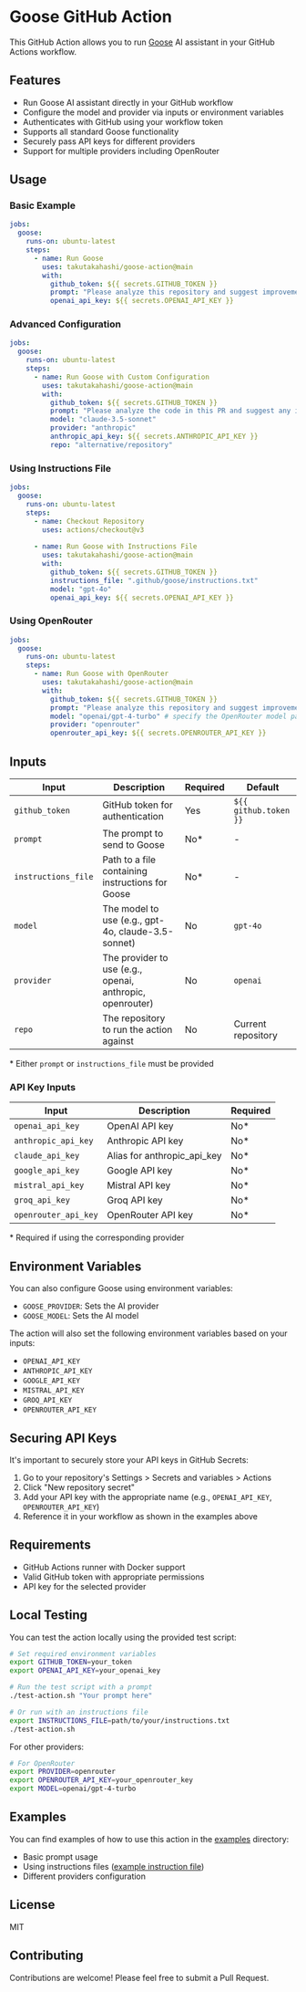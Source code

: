 # Goose GitHub Action

This GitHub Action allows you to run [Goose](https://github.com/block/goose) AI assistant in your GitHub Actions workflow.

## Features

- Run Goose AI assistant directly in your GitHub workflow
- Configure the model and provider via inputs or environment variables
- Authenticates with GitHub using your workflow token
- Supports all standard Goose functionality
- Securely pass API keys for different providers
- Support for multiple providers including OpenRouter

## Usage

### Basic Example

```yaml
jobs:
  goose:
    runs-on: ubuntu-latest
    steps:
      - name: Run Goose
        uses: takutakahashi/goose-action@main
        with:
          github_token: ${{ secrets.GITHUB_TOKEN }}
          prompt: "Please analyze this repository and suggest improvements."
          openai_api_key: ${{ secrets.OPENAI_API_KEY }}
```

### Advanced Configuration

```yaml
jobs:
  goose:
    runs-on: ubuntu-latest
    steps:
      - name: Run Goose with Custom Configuration
        uses: takutakahashi/goose-action@main
        with:
          github_token: ${{ secrets.GITHUB_TOKEN }}
          prompt: "Please analyze the code in this PR and suggest any improvements."
          model: "claude-3.5-sonnet"
          provider: "anthropic"
          anthropic_api_key: ${{ secrets.ANTHROPIC_API_KEY }}
          repo: "alternative/repository"
```

### Using Instructions File

```yaml
jobs:
  goose:
    runs-on: ubuntu-latest
    steps:
      - name: Checkout Repository
        uses: actions/checkout@v3
      
      - name: Run Goose with Instructions File
        uses: takutakahashi/goose-action@main
        with:
          github_token: ${{ secrets.GITHUB_TOKEN }}
          instructions_file: ".github/goose/instructions.txt"
          model: "gpt-4o"
          openai_api_key: ${{ secrets.OPENAI_API_KEY }}
```

### Using OpenRouter

```yaml
jobs:
  goose:
    runs-on: ubuntu-latest
    steps:
      - name: Run Goose with OpenRouter
        uses: takutakahashi/goose-action@main
        with:
          github_token: ${{ secrets.GITHUB_TOKEN }}
          prompt: "Please analyze this repository and suggest improvements."
          model: "openai/gpt-4-turbo" # specify the OpenRouter model path
          provider: "openrouter"
          openrouter_api_key: ${{ secrets.OPENROUTER_API_KEY }}
```

## Inputs

| Input | Description | Required | Default |
|-------|-------------|----------|---------|
| `github_token` | GitHub token for authentication | Yes | `${{ github.token }}` |
| `prompt` | The prompt to send to Goose | No* | - |
| `instructions_file` | Path to a file containing instructions for Goose | No* | - |
| `model` | The model to use (e.g., gpt-4o, claude-3.5-sonnet) | No | `gpt-4o` |
| `provider` | The provider to use (e.g., openai, anthropic, openrouter) | No | `openai` |
| `repo` | The repository to run the action against | No | Current repository |

\* Either `prompt` or `instructions_file` must be provided

### API Key Inputs

| Input | Description | Required |
|-------|-------------|----------|
| `openai_api_key` | OpenAI API key | No* |
| `anthropic_api_key` | Anthropic API key | No* |
| `claude_api_key` | Alias for anthropic_api_key | No* |
| `google_api_key` | Google API key | No* |
| `mistral_api_key` | Mistral API key | No* |
| `groq_api_key` | Groq API key | No* |
| `openrouter_api_key` | OpenRouter API key | No* |

\* Required if using the corresponding provider

## Environment Variables

You can also configure Goose using environment variables:

- `GOOSE_PROVIDER`: Sets the AI provider
- `GOOSE_MODEL`: Sets the AI model

The action will also set the following environment variables based on your inputs:
- `OPENAI_API_KEY`
- `ANTHROPIC_API_KEY`
- `GOOGLE_API_KEY`
- `MISTRAL_API_KEY`
- `GROQ_API_KEY`
- `OPENROUTER_API_KEY`

## Securing API Keys

It's important to securely store your API keys in GitHub Secrets:

1. Go to your repository's Settings > Secrets and variables > Actions
2. Click "New repository secret"
3. Add your API key with the appropriate name (e.g., `OPENAI_API_KEY`, `OPENROUTER_API_KEY`)
4. Reference it in your workflow as shown in the examples above

## Requirements

- GitHub Actions runner with Docker support
- Valid GitHub token with appropriate permissions
- API key for the selected provider

## Local Testing

You can test the action locally using the provided test script:

```bash
# Set required environment variables
export GITHUB_TOKEN=your_token
export OPENAI_API_KEY=your_openai_key

# Run the test script with a prompt
./test-action.sh "Your prompt here"

# Or run with an instructions file
export INSTRUCTIONS_FILE=path/to/your/instructions.txt
./test-action.sh
```

For other providers:
```bash
# For OpenRouter
export PROVIDER=openrouter
export OPENROUTER_API_KEY=your_openrouter_key
export MODEL=openai/gpt-4-turbo
```

## Examples

You can find examples of how to use this action in the [examples](examples/) directory:

- Basic prompt usage
- Using instructions files ([example instruction file](examples/instructions/repository-analysis.txt))
- Different providers configuration

## License

MIT

## Contributing

Contributions are welcome! Please feel free to submit a Pull Request.